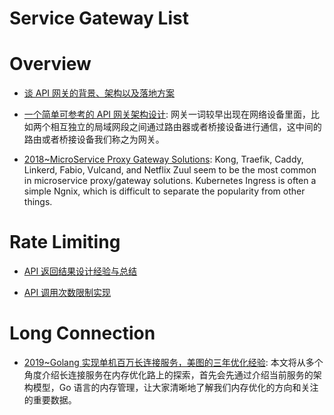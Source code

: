 # Service Gateway List

# Overview

- [谈 API 网关的背景、架构以及落地方案](http://www.infoq.com/cn/news/2016/07/API-background-architecture-floo)

- [一个简单可参考的 API 网关架构设计](https://parg.co/8KN): 网关一词较早出现在网络设备里面，比如两个相互独立的局域网段之间通过路由器或者桥接设备进行通信，这中间的路由或者桥接设备我们称之为网关。

- [2018~MicroService Proxy Gateway Solutions](https://gist.github.com/StevenACoffman/acf1133da6c5ff5226c0f6eb8fbd8132): Kong, Traefik, Caddy, Linkerd, Fabio, Vulcand, and Netflix Zuul seem to be the most common in microservice proxy/gateway solutions. Kubernetes Ingress is often a simple Ngnix, which is difficult to separate the popularity from other things.

# Rate Limiting

- [API 返回结果设计经验与总结](http://tutuge.me/2016/05/02/design-json-api-respoense/)

- [API 调用次数限制实现](https://zhuanlan.zhihu.com/p/20872901)

# Long Connection

- [2019~Golang 实现单机百万长连接服务，美图的三年优化经验](https://mp.weixin.qq.com/s/xavjsa4NzRiVRxyMhifCDg): 本文将从多个角度介绍长连接服务在内存优化路上的探索，首先会先通过介绍当前服务的架构模型，Go 语言的内存管理，让大家清晰地了解我们内存优化的方向和关注的重要数据。
